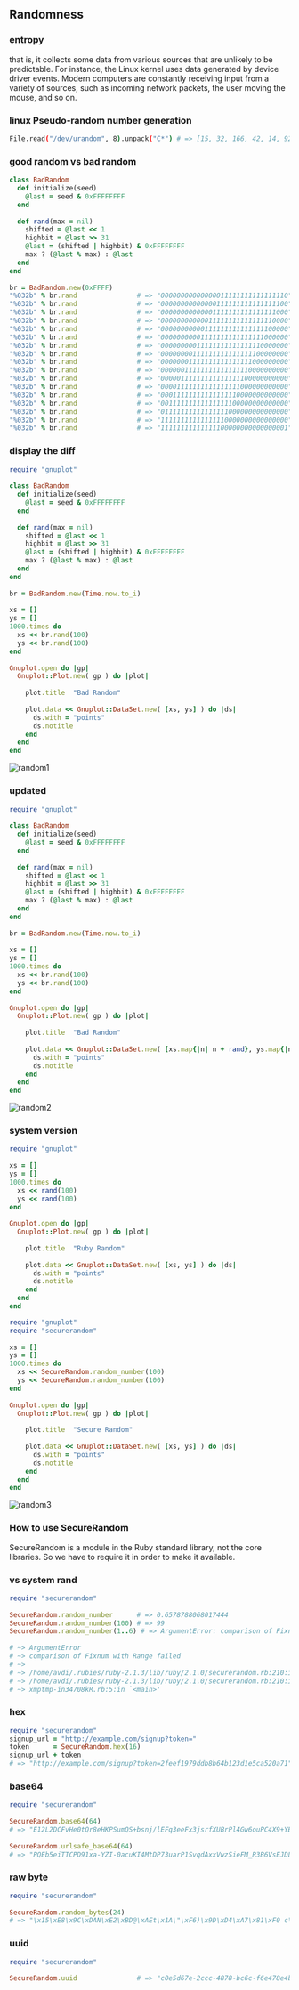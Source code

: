 
## Randomness


### entropy

that is, it collects some data from various sources that are unlikely to be predictable. For instance, the Linux kernel uses data generated by device driver events. Modern computers are constantly receiving input from a variety of sources, such as incoming network packets, the user moving the mouse, and so on.


### linux Pseudo-random number generation

```sh
File.read("/dev/urandom", 8).unpack("C*") # => [15, 32, 166, 42, 14, 92, 188, 3]
```


### good random vs bad random 

```ruby
class BadRandom
  def initialize(seed)
    @last = seed & 0xFFFFFFFF
  end
 
  def rand(max = nil)
    shifted = @last << 1
    highbit = @last >> 31
    @last = (shifted | highbit) & 0xFFFFFFFF
    max ? (@last % max) : @last
  end
end
 
br = BadRandom.new(0xFFFF)
"%032b" % br.rand               # => "00000000000000011111111111111110"
"%032b" % br.rand               # => "00000000000000111111111111111100"
"%032b" % br.rand               # => "00000000000001111111111111111000"
"%032b" % br.rand               # => "00000000000011111111111111110000"
"%032b" % br.rand               # => "00000000000111111111111111100000"
"%032b" % br.rand               # => "00000000001111111111111111000000"
"%032b" % br.rand               # => "00000000011111111111111110000000"
"%032b" % br.rand               # => "00000000111111111111111100000000"
"%032b" % br.rand               # => "00000001111111111111111000000000"
"%032b" % br.rand               # => "00000011111111111111110000000000"
"%032b" % br.rand               # => "00000111111111111111100000000000"
"%032b" % br.rand               # => "00001111111111111111000000000000"
"%032b" % br.rand               # => "00011111111111111110000000000000"
"%032b" % br.rand               # => "00111111111111111100000000000000"
"%032b" % br.rand               # => "01111111111111111000000000000000"
"%032b" % br.rand               # => "11111111111111110000000000000000"
"%032b" % br.rand               # => "11111111111111100000000000000001"
```

### display the diff

```ruby
require "gnuplot"
 
class BadRandom
  def initialize(seed)
    @last = seed & 0xFFFFFFFF
  end
 
  def rand(max = nil)
    shifted = @last << 1
    highbit = @last >> 31
    @last = (shifted | highbit) & 0xFFFFFFFF
    max ? (@last % max) : @last
  end
end
 
br = BadRandom.new(Time.now.to_i)
 
xs = []
ys = []
1000.times do
  xs << br.rand(100)
  ys << br.rand(100)
end
 
Gnuplot.open do |gp|
  Gnuplot::Plot.new( gp ) do |plot|
 
    plot.title  "Bad Random"
 
    plot.data << Gnuplot::DataSet.new( [xs, ys] ) do |ds|
      ds.with = "points"
      ds.notitle
    end
  end
end
```


![random1](https://cloud.githubusercontent.com/assets/83296/17834506/4e6d4ce2-6711-11e6-8229-d07e5a7ceee2.PNG)

### updated 


```ruby
require "gnuplot"
 
class BadRandom
  def initialize(seed)
    @last = seed & 0xFFFFFFFF
  end
 
  def rand(max = nil)
    shifted = @last << 1
    highbit = @last >> 31
    @last = (shifted | highbit) & 0xFFFFFFFF
    max ? (@last % max) : @last
  end
end
 
br = BadRandom.new(Time.now.to_i)
 
xs = []
ys = []
1000.times do
  xs << br.rand(100)
  ys << br.rand(100)
end
 
Gnuplot.open do |gp|
  Gnuplot::Plot.new( gp ) do |plot|
 
    plot.title  "Bad Random"
 
    plot.data << Gnuplot::DataSet.new( [xs.map{|n| n + rand}, ys.map{|n| n+ rand}] ) do |ds|
      ds.with = "points"
      ds.notitle
    end
  end
end
```




![random2](https://cloud.githubusercontent.com/assets/83296/17834507/521d671e-6711-11e6-92b7-c699229a162f.PNG)


### system version

```ruby
require "gnuplot"
 
xs = []
ys = []
1000.times do
  xs << rand(100)
  ys << rand(100)
end
 
Gnuplot.open do |gp|
  Gnuplot::Plot.new( gp ) do |plot|
 
    plot.title  "Ruby Random"
 
    plot.data << Gnuplot::DataSet.new( [xs, ys] ) do |ds|
      ds.with = "points"
      ds.notitle
    end
  end
end

require "gnuplot"
require "securerandom"
 
xs = []
ys = []
1000.times do
  xs << SecureRandom.random_number(100)
  ys << SecureRandom.random_number(100)
end
 
Gnuplot.open do |gp|
  Gnuplot::Plot.new( gp ) do |plot|
 
    plot.title  "Secure Random"
 
    plot.data << Gnuplot::DataSet.new( [xs, ys] ) do |ds|
      ds.with = "points"
      ds.notitle
    end
  end
end
```
![random3](https://cloud.githubusercontent.com/assets/83296/17834509/55aa21f6-6711-11e6-8fa8-c2f41a5041af.PNG)

### How to use SecureRandom 



SecureRandom is a module in the Ruby standard library, not the core libraries. So we have to require it in order to make it available.

### vs system rand


```ruby
require "securerandom"
 
SecureRandom.random_number      # => 0.6578788068017444
SecureRandom.random_number(100) # => 99
SecureRandom.random_number(1..6) # => ArgumentError: comparison of Fixnum wit...
 
# ~> ArgumentError
# ~> comparison of Fixnum with Range failed
# ~>
# ~> /home/avdi/.rubies/ruby-2.1.3/lib/ruby/2.1.0/securerandom.rb:210:in `<'
# ~> /home/avdi/.rubies/ruby-2.1.3/lib/ruby/2.1.0/securerandom.rb:210:in `ran...
# ~> xmptmp-in34708kR.rb:5:in `<main>'
```


### hex

```ruby
require "securerandom"
signup_url = "http://example.com/signup?token="
token      = SecureRandom.hex(16)
signup_url + token
# => "http://example.com/signup?token=2feef1979ddb8b64b123d1e5ca520a71"
```


### base64

```ruby
require "securerandom"
 
SecureRandom.base64(64)
# => "E12L2DCFvHe0tQr8eHKPSumQS+bsnj/lEFq3eeFx3jsrfXUBrPl4Gw6ouPC4X9+YEIWoCJ3...
 
SecureRandom.urlsafe_base64(64)
# => "PQEb5eiTTCPD91xa-YZI-0acuKI4MtDP73uarP1SvqdAxxVwzSieFM_R3B6VsEJDLsBWFEc...
```

### raw byte

```ruby
require "securerandom"
 
SecureRandom.random_bytes(24)
# => "\x15\xE8\x9C\xDAN\xE2\xBD@\xAEt\x1A\"\xF6)\x9D\xD4\xA7\x81\xF0 c\x88\xC...
```

### uuid

```ruby
require "securerandom"
 
SecureRandom.uuid               # => "c0e5d67e-2ccc-4878-bc6c-f6e478e4b260"
```

